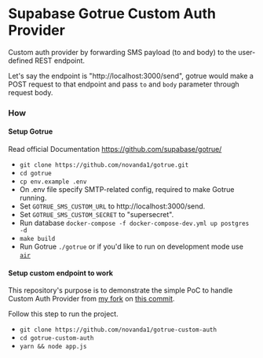 # Supabase Gotrue Custom Auth Provider

Custom auth provider by forwarding SMS payload (to and body) to the user-defined REST endpoint.

Let's say the endpoint is "http://localhost:3000/send", gotrue would make a POST request to that endpoint and pass `to` and `body` parameter through request body.

### How

#### Setup Gotrue
Read official Documentation https://github.com/supabase/gotrue/

- `git clone https://github.com/novanda1/gotrue.git` 
- `cd gotrue`
- `cp env.example .env`
- On .env file specify SMTP-related config, required to make Gotrue running.
- Set `GOTRUE_SMS_CUSTOM_URL` to http://localhost:3000/send.
- Set `GOTRUE_SMS_CUSTOM_SECRET` to "supersecret".
- Run database `docker-compose -f docker-compose-dev.yml up postgres -d`
- `make build`
- Run Gotrue `./gotrue` or if you'd like to run on development mode use [`air`](https://github.com/cosmtrek/air)

#### Setup custom endpoint to work
This repository's purpose is to demonstrate the simple PoC to handle Custom Auth Provider from [my fork](https://github.com/novanda1/gotrue) on [this commit](https://github.com/novanda1/gotrue/commit/7c2f76bf84a45e98c4f5ff9caf87bc6f5c2cd55b).

Follow this step to run the project.

- `git clone https://github.com/novanda1/gotrue-custom-auth`
- `cd gotrue-custom-auth`
- `yarn && node app.js`
